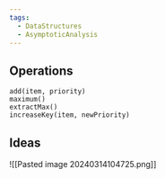 ```yaml
---
tags:
  - DataStructures
  - AsymptoticAnalysis
---
```

## Operations
```
add(item, priority)
maximum()
extractMax()
increaseKey(item, newPriority)
```
## Ideas
![[Pasted image 20240314104725.png]]
